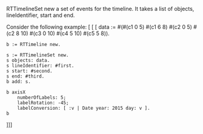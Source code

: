RTTimelineSet new a set of events for the timeline. 
It takes a list of objects, lineIdentifier, start and end.

Consider the following example:
[ [ [ 
	data := #(#(c1 0 5) #(c1 6 8) #(c2 0 5) #(c2 8 10) #(c3 0 10) #(c4 5 10) #(c5 5 8)).

	b := RTTimeline new.
	
	s := RTTimelineSet new.
	s objects: data.
	s lineIdentifier: #first.
	s start: #second.
	s end: #third.
	b add: s.
	
	b axisX 
		numberOfLabels: 5;
		labelRotation: -45;
		labelConversion: [ :v | Date year: 2015 day: v ]. 
	b
]]]